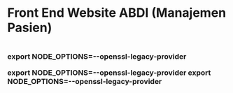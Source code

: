 <H1>Front End Website ABDI (Manajemen Pasien)<H1>

<h3>export NODE_OPTIONS=--openssl-legacy-provider

export NODE_OPTIONS=--openssl-legacy-provider
export NODE_OPTIONS=--openssl-legacy-provider <H3>
